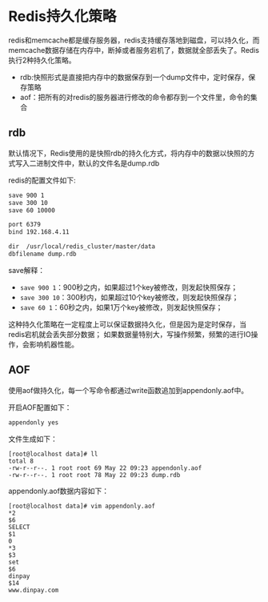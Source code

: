 # Redis持久化策略
redis和memcache都是缓存服务器，redis支持缓存落地到磁盘，可以持久化，而memcache数据存储在内存中，断掉或者服务宕机了，数据就全部丢失了。Redis执行2种持久化策略。

- rdb:快照形式是直接把内存中的数据保存到一个dump文件中，定时保存，保存策略
- aof：把所有的对redis的服务器进行修改的命令都存到一个文件里，命令的集合

## rdb
默认情况下，Redis使用的是快照rdb的持久化方式，将内存中的数据以快照的方式写入二进制文件中，默认的文件名是dump.rdb

redis的配置文件如下:
```xml
save 900 1 
save 300 10
save 60 10000

port 6379
bind 192.168.4.11

dir  /usr/local/redis_cluster/master/data
dbfilename dump.rdb
```
save解释：
- `save 900 1`：900秒之内，如果超过1个key被修改，则发起快照保存；
- `save 300 10`：300秒内，如果超过10个key被修改，则发起快照保存；
- `save 60 1`：60秒之内，如果1万个key被修改，则发起快照保存；


这种持久化策略在一定程度上可以保证数据持久化，但是因为是定时保存，当redis宕机就会丢失部分数据；
如果数据量特别大，写操作频繁，频繁的进行IO操作，会影响机器性能。


## AOF
使用aof做持久化，每一个写命令都通过write函数追加到appendonly.aof中。

开启AOF配置如下：
``` xml
appendonly yes
```

文件生成如下：
```shell
[root@localhost data]# ll
total 8
-rw-r--r--. 1 root root 69 May 22 09:23 appendonly.aof
-rw-r--r--. 1 root root 78 May 22 09:23 dump.rdb
```

appendonly.aof数据内容如下：
```shell
[root@localhost data]# vim appendonly.aof 
*2
$6
SELECT
$1
0
*3
$3
set
$6
dinpay
$14
www.dinpay.com
```

